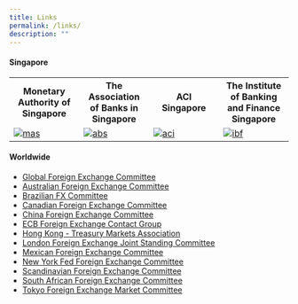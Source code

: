 ```yaml
---
title: Links
permalink: /links/
description: ""
---
```

#### Singapore

<table> 
<tbody><tr>
		<th style="text-align: center">Monetary Authority of Singapore</th>
		<th style="text-align: center">The Association of Banks in Singapore</th>
		<th style="text-align: center">ACI Singapore</th>
		<th style="text-align: center">The Institute of Banking and Finance Singapore</th>
	</tr>
	<tr>
		<td width="25%"><a href="http://www.mas.gov.sg/"><img alt="mas" src="/images/logo-mas.png"></a></td>
		<td width="25%"><a href="http://www.abs.org.sg/"><img alt="abs" src="/images/logo-abs.png"></a></td>
		<td width="25%"><a href="http://www.acisin.com/"><img alt="aci" src="/images/logo-aci.png"></a></td>
		<td width="25%"><a href="http://www.ibf.org.sg/"><img alt="ibf" src="/images/logo-ibf.png"></a></td>
	</tr>
</tbody></table>



#### Worldwide

*   [Global Foreign Exchange Committee](https://www.globalfxc.org/)
*   [Australian Foreign Exchange Committee](http://afxc.rba.gov.au/)
*   [Brazilian FX Committee](https://www.bcb.gov.br/en/#!/c/brfxc/)
*   [Canadian Foreign Exchange Committee](http://www.cfec.ca/)
*   [China Foreign Exchange Committee](http://www.chinamoney.com.cn/english/cfxcovs/)
*   [ECB Foreign Exchange Contact Group](https://www.ecb.europa.eu/paym/groups/fxcg/html/index.en.html)
*   [Hong Kong - Treasury Markets Association](https://www.tma.org.hk/)
*   [London Foreign Exchange Joint Standing Committee](https://www.bankofengland.co.uk/markets/london-foreign-exchange-joint-standing-committee)
*   [Mexican Foreign Exchange Committee](http://cmcm.banxico.org.mx/indexEn.html)
*   [New York Fed Foreign Exchange Committee](https://www.newyorkfed.org/fxc/index.html)
*   [Scandinavian Foreign Exchange Committee](https://www.riksbank.se/en-gb/about-the-riksbank/international-work/scandinavian-foreign-exchange-committee/)
*   [South African Foreign Exchange Committee](http://www.resbank.co.za/Markets/South_African_Foreign_Exchange_Committee/Pages/default.aspx)
*   [Tokyo Foreign Exchange Market Committee](http://www.fxcomtky.com/index_e.html)